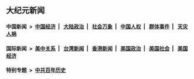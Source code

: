 ## 大纪元新闻

#### 中国新闻 &nbsp;>&nbsp; [中国经济](indexes/ncid283/README.md?08100445) &nbsp;| &nbsp; [大陆政治](indexes/ncid277/README.md?08100445) &nbsp;| &nbsp; [社会万象](indexes/ncid282/README.md?08100445) &nbsp;| &nbsp; [中国人权](indexes/ncid278/README.md?08100445) &nbsp;| &nbsp; [群体事件](indexes/ncid279/README.md?08100445) &nbsp;| &nbsp; [天灾人祸](indexes/ncid280/README.md?08100445)

#### 国际新闻 &nbsp;>&nbsp; [美中关系](indexes/nf1412576/README.md?08100445) &nbsp;| &nbsp; [台湾新闻](indexes/ncid1349361/README.md?08100445) &nbsp;| &nbsp; [香港新闻](indexes/ncid1349362/README.md?08100445) &nbsp;| &nbsp; [美国政治](indexes/ncid1078159/README.md?08100445) &nbsp;| &nbsp; [美国社会](indexes/ncid1078160/README.md?08100445) &nbsp;| &nbsp; [美国经济](indexes/ncid1078158/README.md?08100445)

#### 特别专题 &nbsp;>&nbsp; [中共百年历史](https://github.com/easy2view/epoch-special/blob/master/README.md?08100445)  
